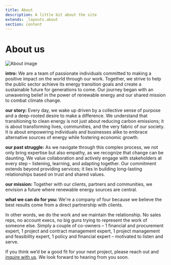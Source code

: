 ```yaml
---
title: About
description: A little bit about the site
extends: _layouts.about
section: content
---
```


# About us

<img src="/assets/img/about.png"
    alt="About image"
    class="flex rounded-full h-64 w-64 bg-contain mx-auto md:float-right my-6 md:ml-10" />

<p class="mb-6"><strong>intro:</strong> We are a team of passionate individuals committed to making a positive impact on the world through our work. Together, we strive to help the public sector achieve its energy transition goals and create a sustainable future for generations to come. Our journey began with an unwavering belief in the power of renewable energy and our shared mission to combat climate change.</p>
<p class="mb-6"><strong>our story:</strong> Every day, we wake up driven by a collective sense of purpose and a deep-rooted desire to make a difference. We understand that transitioning to clean energy is not just about reducing carbon emissions; it is about transforming lives, communities, and the very fabric of our society. It is about empowering individuals and businesses alike to embrace alternative sources of energy while fostering economic growth.</p>
<p class="mb-6"><strong>our past struggle:</strong> As we navigate through this complex process, we not only bring expertise but also empathy, as we recognize that change can be daunting. We value collaboration and actively engage with stakeholders at every step – listening, learning, and adapting together. Our commitment extends beyond providing services; it lies in building long-lasting relationships based on trust and shared values.</p>
<p class="mb-6"><strong>our mission:</strong> Together with our clients, partners and communities, we envision a future where renewable energy sources are central.</p> 
<p class="mb-6"><strong>what we can do for you:</strong> We're a company of four because we believe the best results come from a direct partnership with clients.</p>
<p class="mb-6">In other words, we do the work and we maintain the relationship. No sales reps, no account execs, no big guns trying to represent the work of someone else. Simply a couple of co-owners – 1 financial and procurement expert, 1 project and contract management expert, 1 project management and feasibility expert, 1 policy and financial expert – motivated to listen and serve.</p>
<p class="mb-6">If you think we’d be a good fit for your next project, please reach out and <a href="/contact">inquire with us</a>. We look forward to hearing from you soon.</p>